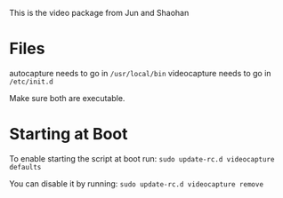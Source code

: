 This is the video package from Jun and Shaohan

# Files #

autocapture needs to go in `/usr/local/bin`
videocapture needs to go in `/etc/init.d`

Make sure both are executable.

# Starting at Boot #

To enable starting the script at boot run:
`sudo update-rc.d videocapture defaults`

You can disable it by running:
`sudo update-rc.d videocapture remove`
